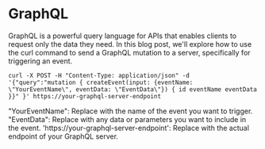 # GraphQL

GraphQL is a powerful query language for APIs that enables clients to request only the data they need. In this blog
post, we'll explore how to use the curl command to send a GraphQL mutation to a server, specifically for triggering an
event.

```shell
curl -X POST -H "Content-Type: application/json" -d '{"query":"mutation { createEvent(input: {eventName: \"YourEventName\", eventData: \"EventData\"}) { id eventName eventData }}" }' https://your-graphql-server-endpoint
```

"YourEventName": Replace with the name of the event you want to trigger.
"EventData": Replace with any data or parameters you want to include in the event.
'https://your-graphql-server-endpoint': Replace with the actual endpoint of your GraphQL server.